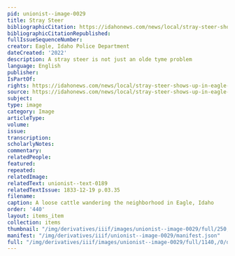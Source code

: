 ```yaml
---
pid: unionist--image-0029
title: Stray Steer
bibliographicCitation: https://idahonews.com/news/local/stray-steer-shows-up-in-eagle-neighborhood
bibliographicCitationRepublished: 
fullIssueSequenceNumber: 
creator: Eagle, Idaho Police Department
dateCreated: '2022'
description: A stray steer is not just an olde tyme problem
language: English
publisher: 
IsPartOf: 
rights: https://idahonews.com/news/local/stray-steer-shows-up-in-eagle-neighborhood
source: https://idahonews.com/news/local/stray-steer-shows-up-in-eagle-neighborhood
subject: 
type: image
category: Image
articleType: 
volume: 
issue: 
transcription: 
scholarlyNotes: 
commentary: 
relatedPeople: 
featured: 
repeated: 
relatedImage: 
relatedText: unionist--text-0189
relatedTextIssue: 1833-12-19 p.03.35
filename: 
caption: A loose cattle wandering the neighborhood in Eagle, Idaho
order: '440'
layout: items_item
collection: items
thumbnail: "/img/derivatives/iiif/images/unionist--image-0029/full/250,/0/default.jpg"
manifest: "/img/derivatives/iiif/unionist--image-0029/manifest.json"
full: "/img/derivatives/iiif/images/unionist--image-0029/full/1140,/0/default.jpg"
---
```

